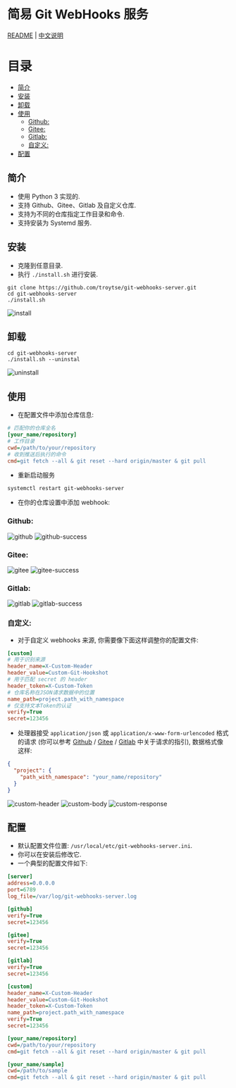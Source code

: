 # 简易 Git WebHooks 服务

[README](README.md) | [中文说明](README.zh.md)

# 目录
- [简介](#简介)
- [安装](#安装)
- [卸载](#卸载)
- [使用](#使用)
  - [Github:](#github)
  - [Gitee:](#gitee)
  - [Gitlab:](#gitlab)
  - [自定义:](#自定义)
- [配置](#配置)

## 简介
- 使用 Python 3 实现的.
- 支持 Github、Gitee、Gitlab 及自定义仓库.
- 支持为不同的仓库指定工作目录和命令.
- 支持安装为 Systemd 服务.

## 安装

- 克隆到任意目录.
- 执行 `./install.sh` 进行安装.
```shell
git clone https://github.com/troytse/git-webhooks-server.git
cd git-webhooks-server
./install.sh
```
![install](doc/install.png)

## 卸载

```shell
cd git-webhooks-server
./install.sh --uninstal
```
![uninstall](doc/uninstall.png)

## 使用

- 在配置文件中添加仓库信息:
```ini
# 匹配你的仓库全名
[your_name/repository]
# 工作目录
cwd=/path/to/your/repository
# 收到推送后执行的命令
cmd=git fetch --all & git reset --hard origin/master & git pull
```

- 重新启动服务
```shell
systemctl restart git-webhooks-server
```

- 在你的仓库设置中添加 webhook:
### Github:

![github](doc/github.png)
![github-success](doc/github-success.png)

### Gitee:

![gitee](doc/gitee.png)
![gitee-success](doc/gitee-success.png)

### Gitlab:

![gitlab](doc/gitlab.png)
![gitlab-success](doc/gitlab-success.png)

### 自定义: 
- 对于自定义 webhooks 来源, 你需要像下面这样调整你的配置文件:
```ini
[custom]
# 用于识别来源
header_name=X-Custom-Header
header_value=Custom-Git-Hookshot
# 用于匹配 secret 的 header
header_token=X-Custom-Token
# 仓库名称在JSON请求数据中的位置
name_path=project.path_with_namespace
# 仅支持文本Token的认证
verify=True
secret=123456
```
- 处理器接受 `application/json` 或 `application/x-www-form-urlencoded` 格式的请求 (你可以参考 [Github](https://developer.github.com/webhooks/event-payloads/#example-delivery) / [Gitee](https://gitee.com/help/articles/4186) / [Gitlab](https://gitlab.com/help/user/project/integrations/webhooks#push-events) 中关于请求的指引), 数据格式像这样:
```json
{
  "project": {
    "path_with_namespace": "your_name/repository"
  }
}
```
![custom-header](doc/custom-header.png)
![custom-body](doc/custom-body.png)
![custom-response](doc/custom-response.png)

## 配置

- 默认配置文件位置: `/usr/local/etc/git-webhooks-server.ini`.
- 你可以在安装后修改它.
- 一个典型的配置文件如下:

```ini
[server]
address=0.0.0.0
port=6789
log_file=/var/log/git-webhooks-server.log

[github]
verify=True
secret=123456

[gitee]
verify=True
secret=123456

[gitlab]
verify=True
secret=123456

[custom]
header_name=X-Custom-Header
header_value=Custom-Git-Hookshot
header_token=X-Custom-Token
name_path=project.path_with_namespace
verify=True
secret=123456

[your_name/repository]
cwd=/path/to/your/repository
cmd=git fetch --all & git reset --hard origin/master & git pull

[your_name/sample]
cwd=/path/to/sample
cmd=git fetch --all & git reset --hard origin/master & git pull
```
